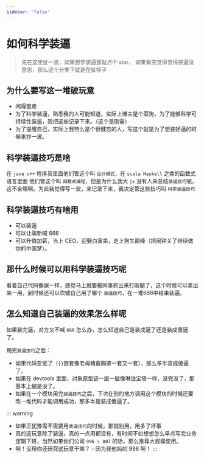 ```yaml
---
sidebar: 'false'
---
```


# 如何科学装逼

> 先在这里扯一波，如果想学装逼那就点个 star， 如果看完觉得觉得装逼没意思，那么这个分类下就是在扯犊子

## 为什么要写这一堆破玩意
 - 闲得蛋疼
 - 为了科学装逼，熟悉我的人可能知道，实际上博主是个菜狗，为了能够科学可持续性装逼，我把这些记录下来。（这个是刚需）
 - 为了提醒自己，实际上我特么是个很健忘的人，写这个就是为了想装好逼的时候来抄一波。

## 科学装逼技巧是啥
 在 `java c++` 程序员里面他们管这个叫 `设计模式`，在 `scala Haskell` 之类的函数式语言里面 他们管这个叫 `函数式编程`，但是为什么我大 `js` 没有人来总结`装逼技巧`呢，这不合理啊。为此我觉得写一波，来记录下来，我决定管这些技巧叫 `科学装逼技巧`

## 科学装逼技巧有啥用
 - 可以装逼
 - 可以让萌新喊 666
 - 可以升值加薪，当上 CEO，迎娶白富美，走上狗生巅峰（把闹钟关了继续做你的中国梦）。

## 那什么时候可以用科学装逼技巧呢
 看着自己代码像屎一样，感觉马上就要被同事抓出来打断腿了，这个时候可以拿出来一用，到时候还可以吹嘘自己用了哪个 `装逼技巧`，在一堆666中结束装逼。

## 怎么知道自己装逼的效果怎么样呢
 如果装完逼，对方又不喊 `666` 怎么办，怎么知道自己是装成逼了还是装成傻逼了。

 用完`装逼技巧`之后：
  - 如果代码变宽了（`{}`嵌套像老母猪戴胸罩一套又一套），那么多半装成傻逼了。
  - 如果在 devtools 里面，对象原型链一层一层像琳珑宝塔一样，没完没了，那基本上腿是没了。
  - 如果在一个模块用完`装逼技巧`之后，下次在别的地方调用这个模块的时候还要改一堆代码才能调用成功，那多半是装成傻逼了。

::: warning
 - 如果正犹豫需不需要用`装逼技巧`的时候，那就别用，用多了坏事
 - 真的这玩意除了装逼，真的一点用都没有，有时间不如想想怎么早点写完业务逻辑下班，当然如果你们公司 `996 \ 007` 的话，那么推荐大规模使用。
 - 啊！没用你还研究这玩意干嘛？ - 因为我他妈的 996 啊！
:::